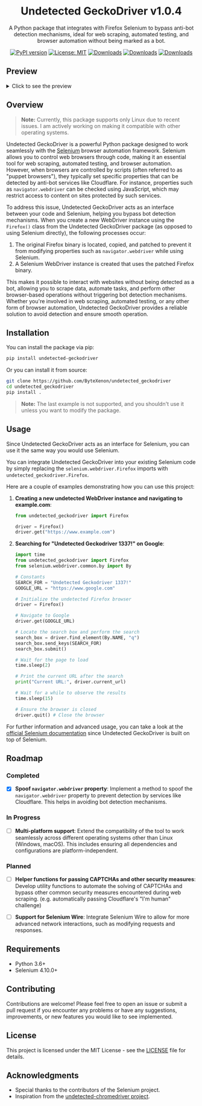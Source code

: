 <div align="center">

# Undetected GeckoDriver v1.0.4

A Python package that integrates with Firefox Selenium to bypass anti-bot detection mechanisms, ideal for web scraping, automated testing, and browser automation without being marked as a bot.

[![PyPI version](https://badge.fury.io/py/undetected-geckodriver.svg)](https://badge.fury.io/py/undetected-geckodriver)
[![License: MIT](https://img.shields.io/badge/License-MIT-yellow.svg)](https://opensource.org/licenses/MIT)
[![Downloads](https://pepy.tech/badge/undetected-geckodriver)](https://pepy.tech/project/undetected-geckodriver)
[![Downloads](https://pepy.tech/badge/undetected-geckodriver/month)](https://pepy.tech/project/undetected-geckodriver)
[![Downloads](https://pepy.tech/badge/undetected-geckodriver/week)](https://pepy.tech/project/undetected-geckodriver)

</div>

## Preview

<details>
  <summary>Click to see the preview</summary>

  <div style="text-align: center;">
    <h4>With undetected-geckodriver:</h4>
    <img src="https://github.com/user-attachments/assets/24a208c0-4793-4d5d-bf3c-22e3a1beb9a4" alt="undetected" width="639" height="468">
  </div>

  <div style="text-align: center;">
    <h4>Without undetected-geckodriver:</h4>
    <img src="https://github.com/user-attachments/assets/927be4df-06d6-4d88-8948-668c35efa68e" alt="undetected" width="639" height="468">
  </div>

</details>

## Overview

> **Note:** Currently, this package supports only Linux due to recent issues. I am actively working on making it compatible with other operating systems.

Undetected GeckoDriver is a powerful Python package designed to work seamlessly with the [Selenium](https://github.com/SeleniumHQ/selenium) browser automation framework. Selenium allows you to control web browsers through code, making it an essential tool for web scraping, automated testing, and browser automation. However, when browsers are controlled by scripts (often referred to as "puppet browsers"), they typically set specific properties that can be detected by anti-bot services like Cloudflare. For instance, properties such as `navigator.webdriver` can be checked using JavaScript, which may restrict access to content on sites protected by such services.

To address this issue, Undetected GeckoDriver acts as an interface between your code and Selenium, helping you bypass bot detection mechanisms. When you create a new WebDriver instance using the `Firefox()` class from the Undetected GeckoDriver package (as opposed to using Selenium directly), the following processes occur:

1. The original Firefox binary is located, copied, and patched to prevent it from modifying properties such as `navigator.webdriver` while using Selenium.
2. A Selenium WebDriver instance is created that uses the patched Firefox binary.

This makes it possible to interact with websites without being detected as a bot, allowing you to scrape data, automate tasks, and perform other browser-based operations without triggering bot detection mechanisms. Whether you're involved in web scraping, automated testing, or any other form of browser automation, Undetected GeckoDriver provides a reliable solution to avoid detection and ensure smooth operation.

## Installation

You can install the package via pip:

```bash
pip install undetected-geckodriver
```

Or you can install it from source:

```bash
git clone https://github.com/ByteXenon/undetected_geckodriver
cd undetected_geckodriver
pip install .
```

> **Note:** The last example is not supported, and you shouldn't use it unless you want to modify the package.

## Usage

Since Undetected GeckoDriver acts as an interface for Selenium, you can use it the same way you would use Selenium.

You can integrate Undetected GeckoDriver into your existing Selenium code by simply replacing the `selenium.webdriver.Firefox` imports with `undetected_geckodriver.Firefox`.

Here are a couple of examples demonstrating how you can use this project:

1. **Creating a new undetected WebDriver instance and navigating to example.com**:

   ```python
   from undetected_geckodriver import Firefox

   driver = Firefox()
   driver.get("https://www.example.com")
   ```

2. **Searching for "Undetected Geckodriver 1337!" on Google**:

   ```python
   import time
   from undetected_geckodriver import Firefox
   from selenium.webdriver.common.by import By

   # Constants
   SEARCH_FOR = "Undetected Geckodriver 1337!"
   GOOGLE_URL = "https://www.google.com"

   # Initialize the undetected Firefox browser
   driver = Firefox()

   # Navigate to Google
   driver.get(GOOGLE_URL)

   # Locate the search box and perform the search
   search_box = driver.find_element(By.NAME, "q")
   search_box.send_keys(SEARCH_FOR)
   search_box.submit()

   # Wait for the page to load
   time.sleep(2)

   # Print the current URL after the search
   print("Current URL:", driver.current_url)

   # Wait for a while to observe the results
   time.sleep(15)

   # Ensure the browser is closed
   driver.quit() # Close the browser
   ```

For further information and advanced usage, you can take a look at the [official Selenium documentation](https://www.selenium.dev/documentation/en/) since Undetected GeckoDriver is built on top of Selenium.

## Roadmap

### Completed

- [x] **Spoof `navigator.webdriver` property**: Implement a method to spoof the `navigator.webdriver` property to prevent detection by services like Cloudflare. This helps in avoiding bot detection mechanisms.

### In Progress

- [ ] **Multi-platform support**: Extend the compatibility of the tool to work seamlessly across different operating systems other than Linux (Windows, macOS). This includes ensuring all dependencies and configurations are platform-independent.

### Planned

- [ ] **Helper functions for passing CAPTCHAs and other security measures**: Develop utility functions to automate the solving of CAPTCHAs and bypass other common security measures encountered during web scraping. (e.g. automatically passing Cloudflare's "I'm human" challenge)

- [ ] **Support for Selenium Wire**: Integrate Selenium Wire to allow for more advanced network interactions, such as modifying requests and responses.

## Requirements

- Python 3.6+
- Selenium 4.10.0+

## Contributing

Contributions are welcome! Please feel free to open an issue or submit a pull request if you encounter any problems or have any suggestions, improvements, or new features you would like to see implemented.

## License

This project is licensed under the MIT License - see the [LICENSE](LICENSE) file for details.

## Acknowledgments

- Special thanks to the contributors of the Selenium project.
- Inspiration from the [undetected-chromedriver project](https://github.com/ultrafunkamsterdam/undetected-chromedriver).
